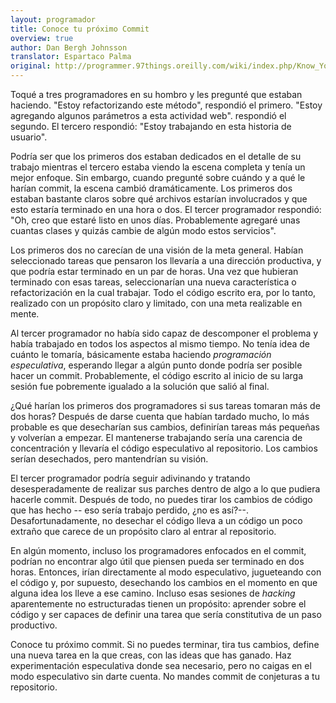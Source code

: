 ```yaml
---
layout: programador
title: Conoce tu próximo Commit
overview: true
author: Dan Bergh Johnsson
translator: Espartaco Palma
original: http://programmer.97things.oreilly.com/wiki/index.php/Know_Your_Next_Commit
---
```


Toqué a tres programadores en su hombro y les pregunté que estaban haciendo.
"Estoy refactorizando este método", respondió el primero. "Estoy agregando
algunos parámetros a esta actividad web". respondió el segundo. El tercero
respondió: "Estoy trabajando en esta historia de usuario".

Podría ser que los primeros dos estaban dedicados en el detalle de su
trabajo mientras el tercero estaba viendo la escena completa y tenía un
mejor enfoque. Sin embargo, cuando pregunté sobre cuándo y a qué le harían
commit, la escena cambió dramáticamente. Los primeros dos estaban bastante
claros sobre qué archivos estarían involucrados y que esto estaría
terminado en una hora o dos. El tercer programador respondió: "Oh, creo
que estaré listo en unos días. Probablemente agregaré unas cuantas clases
y quizás cambie de algún modo estos servicios".

Los primeros dos no carecían de una visión de la meta general. Habían
seleccionado tareas que pensaron los llevaría a una dirección productiva,
y que podría estar terminado en un par de horas. Una vez que hubieran
terminado con esas tareas, seleccionarían una nueva característica o
refactorización en la cual trabajar. Todo el código escrito era, por lo
tanto, realizado con un propósito claro y limitado, con una meta
realizable en mente.

Al tercer programador no había sido capaz de descomponer el problema y
había trabajado en todos los aspectos al mismo tiempo. No tenía idea de
cuánto le tomaría, básicamente estaba haciendo _programación especulativa_,
esperando llegar a algún punto donde podría ser posible hacer un commit.
Probablemente, el código escrito al inicio de su larga sesión fue
pobremente igualado a la solución que salió al final.

¿Qué harían los primeros dos programadores si sus tareas tomaran más de dos
horas? Después de darse cuenta que habían tardado mucho, lo más probable
es que desecharían sus cambios, definirían tareas más pequeñas y volverían
a empezar. El mantenerse trabajando sería una carencia de concentración
y llevaría el código especulativo al repositorio. Los cambios serían
desechados, pero mantendrían su visión.

El tercer programador podría seguir adivinando y tratando desesperadamente
de realizar sus parches dentro de algo a lo que pudiera hacerle commit.
Después de todo, no puedes tirar los cambios de código que has hecho --
eso sería trabajo perdido, ¿no es así?--. Desafortunadamente, no desechar
el código lleva a un código un poco extraño que carece de un propósito
claro al entrar al repositorio.

En algún momento, incluso los programadores enfocados en el commit,
podrían no encontrar algo útil que piensen pueda ser terminado en dos
horas. Entonces, irían directamente al modo especulativo, jugueteando con
el código y, por supuesto, desechando los cambios en el momento en que
alguna idea los lleve a ese camino. Incluso esas sesiones de _hacking_
aparentemente no estructuradas tienen un propósito: aprender sobre el
código y ser capaces de definir una tarea que sería constitutiva de un
paso productivo.

Conoce tu próximo commit. Si no puedes terminar, tira tus cambios,
define una nueva tarea en la que creas, con las ideas que has ganado. Haz
experimentación especulativa donde sea necesario, pero no caigas en el
modo especulativo sin darte cuenta. No mandes commit de conjeturas a tu
repositorio.

